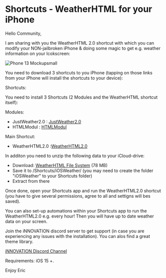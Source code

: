 # Shortcuts - WeatherHTML for your iPhone


Hello Community,

I am sharing with you the WeatherHTML 2.0 shortcut with which you can modify your NON-jailbroken iPhone & doing some magic to get e.g. weather information on your lcokscreen:

![Phone 13 Mockupsmall](https://user-images.githubusercontent.com/3843390/136626992-8b946215-1a08-4c5a-8492-2d75f3810d22.png)


You need to download 3 shortcuts to you iPhone (tapping on those links from your iPhone will install the shortcuts to your device):


Shortcuts:

You need to install 3 Shortcuts (2 Modules and the WeatherHTML shortcut itself):

Modules:

- JustWeather2.0 : [JustWeather2.0](https://www.icloud.com/shortcuts/ea21cdd59ba645be89f8f861ac4d6819)                          
- HTMLModul : [HTMLModul](https://www.icloud.com/shortcuts/c3c338a66a2340d3bdf6e6b55037aaea)                                                          

Main Shortcut:

- WeatherHTML2.0 :[WeatherHTML2.0](https://www.icloud.com/shortcuts/f3b7510f9fdd4654ac9622fa3808bbe1)                      


In additon you need to unzip the following data to your iCloud-drive:

- Download: [WeatherHTML File System](https://app.box.com/s/87tepbkew6ui33gaattdwrrc0bd0ckv8)                           (78 MB) 
- Save it to /Shortcuts/iOSWeather/ (you may need to create the folder "iOSWeather" to your Shortcuts folder)
- Extract from there

Once done, open your Shortcuts app and run the WeatherHTML2.0 shortcut (you have to give several permissions, agree to all and settigns will bes saved). 

You can also set-up automations within your Shortcuts app to run the WeatherHTML2.0 e.g. every hour! Then you will have up to date weather data on your screen.

Join the iNNOVATION discord server to get support (in case you are experiencing any issues with the installation). You can alos find a great theme library.

[iNNOVATION Discord Channel](https://discord.gg/yf79veT9Up)     


Requirements: iOS 15 +.

Enjoy
Eric
